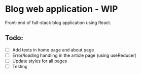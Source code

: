 # Blog web application - WIP
Front-end of full-stack blog application using React.

## Todo:

- [ ] Add texts in home page and about page
- [ ] Error/loading handling in the article page (using useReducer)
- [ ] Update styles for all pages
- [ ] Testing
